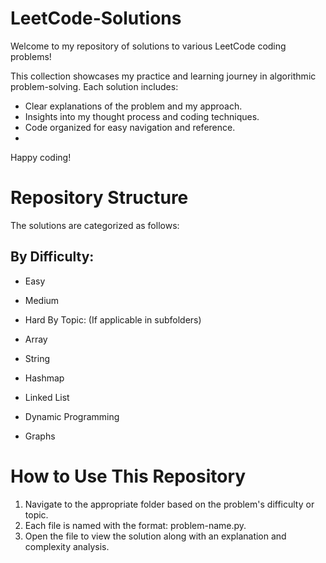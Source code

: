 # LeetCode-Solutions
Welcome to my repository of solutions to various LeetCode coding problems!

This collection showcases my practice and learning journey in algorithmic problem-solving. Each solution includes:

- Clear explanations of the problem and my approach.
- Insights into my thought process and coding techniques.
- Code organized for easy navigation and reference.
- 
Happy coding!

# Repository Structure
The solutions are categorized as follows:

## By Difficulty:

- Easy
- Medium
- Hard
By Topic: (If applicable in subfolders)

- Array
- String
- Hashmap
- Linked List
- Dynamic Programming
- Graphs

# How to Use This Repository

1. Navigate to the appropriate folder based on the problem's difficulty or topic.
2. Each file is named with the format: problem-name.py.
3. Open the file to view the solution along with an explanation and complexity analysis.
